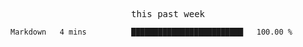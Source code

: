 

<p align="center"><samp>this past week</samp></p>
<!--START_SECTION:waka-->

```txt
Markdown   4 mins          █████████████████████████   100.00 %
```

<!--END_SECTION:waka-->


